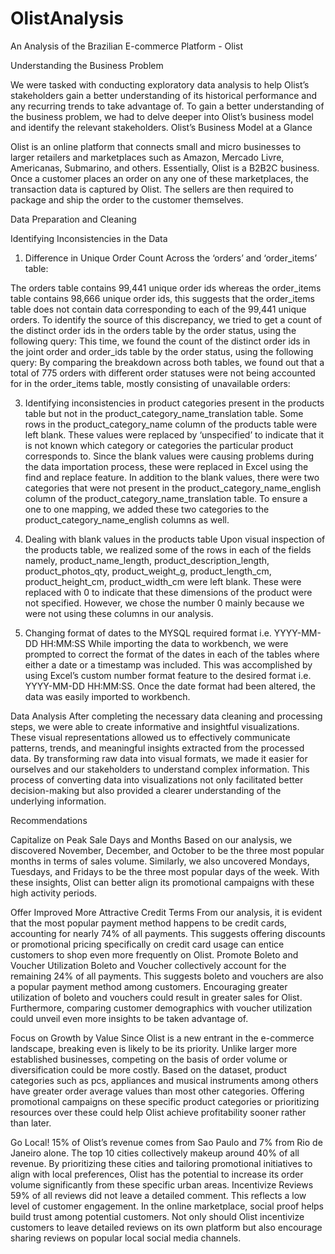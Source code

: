 # OlistAnalysis
An Analysis of the Brazilian E-commerce Platform - Olist

Understanding the Business Problem

We were tasked with conducting exploratory data analysis to help Olist’s stakeholders gain a better understanding of its historical performance and any recurring trends to take advantage of. To gain a better understanding of the business problem, we had to delve deeper into Olist’s business model and identify the relevant stakeholders.
Olist’s Business Model at a Glance

Olist is an online platform that connects small and micro businesses to larger retailers and marketplaces such as Amazon, Mercado Livre, Americanas, Submarino, and others. Essentially, Olist is a B2B2C business.
Once a customer places an order on any one of these marketplaces, the transaction data is captured by Olist. The sellers are then required to package and ship the order to the customer themselves.

Data Preparation and Cleaning

Identifying Inconsistencies in the Data

1. Difference in Unique Order Count Across the ‘orders’ and ‘order_items’ table:
   
The orders table contains 99,441 unique order ids whereas the order_items table contains 98,666 unique order ids, this suggests that the order_items table does not contain data corresponding to each of the 99,441 unique orders.
To identify the source of this discrepancy, we tried to get a count of the distinct order ids in the orders table by the order status, using the following query:
This time, we found the count of the distinct order ids in the joint order and order_ids table by the order status, using the following query:
By comparing the breakdown across both tables, we found out that a total of 775 orders with different order statuses were not being accounted for in the order_items table, mostly consisting of unavailable orders:

3. Identifying inconsistencies in product categories present in the products table but not in the product_category_name_translation table.
Some rows in the product_category_name column of the products table were left blank. These values were replaced by ‘unspecified’ to indicate that it is not known which category or categories the particular product corresponds to.
Since the blank values were causing problems during the data importation process, these were replaced in Excel using the find and replace feature.
In addition to the blank values, there were two categories that were not present in the product_category_name_english column of the product_category_name_translation table. To ensure a one to one mapping, we added these two categories to the product_category_name_english columns as well.

4. Dealing with blank values in the products table
Upon visual inspection of the products table, we realized some of the rows in each of the fields namely, product_name_length, product_description_length, product_photos_qty, product_weight_g, product_length_cm, product_height_cm, product_width_cm were left blank. These were replaced with 0 to indicate that these dimensions of the product were not specified. However, we chose the number 0 mainly because we were not using these columns in our analysis.

5. Changing format of dates to the MYSQL required format i.e. YYYY-MM-DD HH:MM:SS
While importing the data to workbench, we were prompted to correct the format of the dates in each of the tables where either a date or a timestamp was included. This was accomplished by using Excel’s custom number format feature to the desired format i.e. YYYY-MM-DD HH:MM:SS. Once the date format had been altered, the data was easily imported to workbench.

Data Analysis
After completing the necessary data cleaning and processing steps, we were able to create informative and insightful visualizations. These visual representations allowed us to effectively communicate patterns, trends, and meaningful insights extracted from the processed data. By transforming raw data into visual formats, we made it easier for ourselves and our stakeholders to understand complex information. This process of converting data into visualizations not only facilitated better decision-making but also provided a clearer understanding of the underlying information.

Recommendations

Capitalize on Peak Sale Days and Months
Based on our analysis, we discovered November, December, and October to be the three most popular months in terms of sales volume. Similarly, we also uncovered Mondays, Tuesdays, and Fridays to be the three most popular days of the week. With these insights, Olist can better align its promotional campaigns with these high activity periods.

Offer Improved More Attractive Credit Terms
From our analysis, it is evident that the most popular payment method happens to be credit cards, accounting for nearly 74% of all payments. This suggests offering discounts or promotional pricing specifically on credit card usage can entice customers to shop even more frequently on Olist.
Promote Boleto and Voucher Utilization
Boleto and Voucher collectively account for the remaining 24% of all payments. This suggests boleto and vouchers are also a popular payment method among customers. Encouraging greater utilization of boleto and vouchers could result in greater sales for Olist.
Furthermore, comparing customer demographics with voucher utilization could unveil even more insights to be taken advantage of.

Focus on Growth by Value
Since Olist is a new entrant in the e-commerce landscape, breaking even is likely to be its priority. Unlike larger more established businesses, competing on the basis of order volume or diversification could be more costly.
Based on the dataset, product categories such as pcs, appliances and musical instruments among others have greater order average values than most other categories. Offering promotional campaigns on these specific product categories or prioritizing resources over these could help Olist achieve profitability sooner rather than later.

Go Local!
15% of Olist’s revenue comes from Sao Paulo and 7% from Rio de Janeiro alone. The top 10 cities collectively makeup around 40% of all revenue. By prioritizing these cities and tailoring promotional initiatives to align with local preferences, Olist has the potential to increase its order volume significantly from these specific urban areas.
Incentivize Reviews
59% of all reviews did not leave a detailed comment. This reflects a low level of customer engagement. In the online marketplace, social proof helps build trust among potential customers. Not only should Olist incentivize customers to leave detailed reviews on its own platform but also encourage sharing reviews on popular local social media channels.
